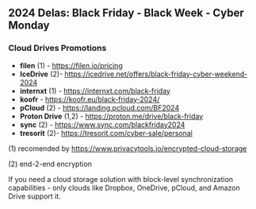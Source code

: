 ## 2024 Delas: Black Friday - Black Week - Cyber Monday

### Cloud Drives Promotions
- **filen** (1) - https://filen.io/pricing
- **IceDrive** (2)- https://icedrive.net/offers/black-friday-cyber-weekend-2024
- **internxt** (1) - https://internxt.com/black-friday
- **koofr** - https://koofr.eu/black-friday-2024/
- **pCloud** (2) - https://landing.pcloud.com/BF2024
- **Proton Drive** (1,2) - https://proton.me/drive/black-friday
- **sync** (2) - https://www.sync.com/blackfriday2024
- **tresorit** (2)- https://tresorit.com/cyber-sale/personal

(1) recomended by https://www.privacytools.io/encrypted-cloud-storage

(2) end-2-end encryption 

If you need a cloud storage solution with block-level synchronization capabilities - only clouds like Dropbox, OneDrive, pCloud, and Amazon Drive support it. 
